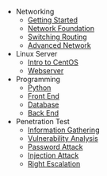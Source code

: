 - Networking
  - [Getting Started](./quickstart.md)
  - [Network Foundation](./network-foundation.md)
  - [Switching Routing](./switching-routing-technology.md)
  - [Advanced Network](./advanced-network-technology.md)
- Linux Server
  - [Intro to CentOS](./intro-to-centos.md)
  - [Webserver](./webserver)
- Programming
  - [Python](./python.md)
  - [Front End](./front-end.md)
  - [Database](./database.md)
  - [Back End](./back-end.md)
- Penetration Test
  - [Information Gathering](./information-gathering.md)
  - [Vulnerability Analysis](./vulnerability-analysis.md)
  - [Password Attack](./password-attack.md)
  - [Injection Attack](./injection-attack.md)
  - [Right Escalation](./right-escalation.md)

